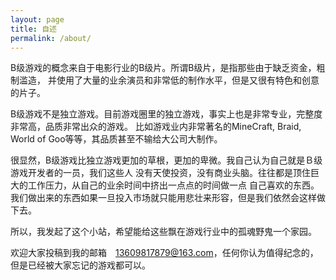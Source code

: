 ```yaml
---
layout: page
title: 自述
permalink: /about/
---
```


B级游戏的概念来自于电影行业的B级片。所谓B级片，是指那些由于缺乏资金，粗制滥造，
并使用了大量的业余演员和非常低的制作水平，但是又很有特色和创意的片子。

B级游戏不是独立游戏。目前游戏圈里的独立游戏，事实上也是非常专业，完整度非常高，品质非常出众的游戏。
比如游戏业内非常著名的MineCraft, Braid, World of Goo等等，其品质甚至不输给大公司大制作。

很显然，B级游戏比独立游戏更加的草根，更加的卑微。我自己认为自己就是Ｂ级游戏开发者的一员，我们这些人
没有天使投资，没有商业头脑。往往都是顶住巨大的工作压力，从自己的业余时间中挤出一点点的时间做一点
自己喜欢的东西。我们做出来的东西如果一旦投入市场就只能用悲壮来形容，但是我们依然会这样做下去。

所以，我发起了这个小站，希望能给这些飘在游戏行业中的孤魂野鬼一个家园。

欢迎大家投稿到我的邮箱　13609817879@163.com，任何你认为值得纪念的，但是已经被大家忘记的游戏都可以。
